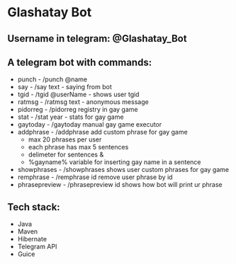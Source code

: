 # Glashatay Bot

## Username in telegram: @Glashatay_Bot

## A telegram bot with commands:
- punch - /punch @name
- say -  /say text  - saying from bot
- tgid - /tgid @userName - shows user tgid
- ratmsg - /ratmsg text - anonymous message
- pidorreg - /pidorreg registry in gay game
- stat - /stat year - stats for gay game
- gaytoday - /gaytoday manual gay game executor
- addphrase - /addphrase  add custom phrase for gay game
  - max 20 phrases per user
  - each phrase has max 5 sentences
  - delimeter  for sentences &
  - %gayname% variable for inserting gay name in a sentence 
- showphrases - /showphrases shows user custom phrases for gay game
- remphrase - /remphrase id remove user phrase by id
- phrasepreview - /phrasepreview id shows how bot will print ur phrase

## Tech stack:
- Java
- Maven
- Hibernate
- Telegram API   
- Guice

